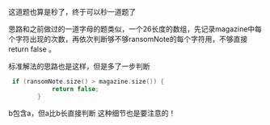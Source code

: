 这道题也算是秒了，终于可以秒一道题了

思路和之前做过的一道字母的题类似，一个26长度的数组，先记录magazine中每个字符出现的次数，再依次判断够不够ransomNote的每个字符用，不够直接return false 。

标准解法的思路也是这样，但是多了一步判断

```cpp
 if (ransomNote.size() > magazine.size()) {
            return false;
        }
```
b包含a，但a比b长直接判断
这种细节也是要注意的！
